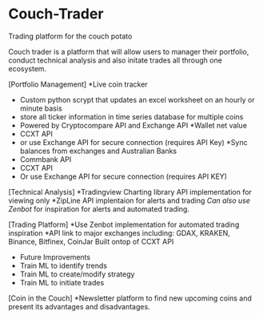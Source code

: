 # Couch-Trader
Trading platform for the couch potato

Couch trader is a platform that will allow users to manager their portfolio, conduct technical analysis and also initate trades all through one ecosystem.

[Portfolio Management]
*Live coin tracker
  - Custom python scrypt that updates an excel worksheet on an hourly or minute basis
  - store all ticker information in time series database for multiple coins
  - Powered by Cryptocompare API and Exchange API
*Wallet net value
  - CCXT API
  - or use Exchange API for secure connection (requires API Key)
*Sync balances from exchanges and Australian Banks
  - Commbank API
  - CCXT API
  - Or use Exchange API for secure connection (requires API KEY)

[Technical Analysis]
*Tradingview Charting library API implementation for viewing only
*ZipLine API implentaion for alerts and trading
*Can also use Zenbot* for inspiration for alerts and automated trading.


[Trading Platform]
*Use Zenbot implementation for automated trading inspiration
*API link to major exchanges including: GDAX, KRAKEN, Binance, Bitfinex, CoinJar
Built ontop of CCXT API
 - Future Improvements
  - Train ML to identify trends
  - Train ML to create/modify strategy
  - Train ML to initiate trades

[Coin in the Couch]
*Newsletter platform to find new upcoming coins and present its advantages and disadvantages.





